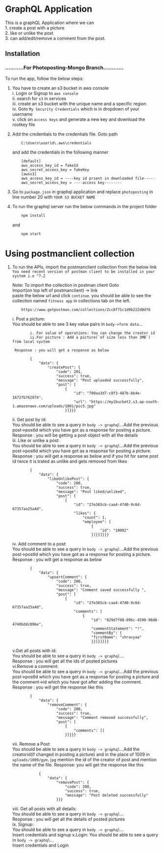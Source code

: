 # GraphQL Application

This is a graphQL Application where we can <br/> 
            1. create a post with a picture <br/> 
            2. like or unlike the post <br/> 
            3. can add/edit/remove a comment from the post. <br/>
 
## Installation
### ...........For Photoposting-Mongo Branch............

To run the app, follow the below steps:

1. You have to create an s3 bucket in aws console<br/>
    i.   Login or Signup to `aws console`<br/>
    ii.  search for  `s3` in services<br/>
    iii. create an s3 bucket with the unique name and a specific region<br/>
    iv.  Goto `My Security Credentials` which is in dropdown of your username<br/>
    v.   click on `access keys` and generate a new key and download the rootkey file
2. Add the credentials to the credentials file. Goto path
    ```shell
        C:\Users\userid\.aws\credentials
    ```
    and add the credentials in the following manner
    ```shell
        [default]
        aws_access_key_id = fakeId
        aws_secret_access_key = fakeKey
        [awss3]
        aws_access_key_id = ----key id prsent in downloaded file-----
        aws_secret_access_key = ----access key--------
    ```
3. Go to `package.json` in graphql application and replace ``photoposting`` in line number 20 with `YOUR S3 BUCKET NAME`
4. To run the graphql server run the below commands in the project folder
    ```bash
        npm install
    ```

    and 

    ```bash
        npm start
    ```


# Using postmanclient collection

1. To run the APIs, import the postmanclient collection from the below link `You need recent version of postman client to be installed in your system i.e ^7.2`<br/>

    Note: To import the collection in postman client Goto <br/>
        Import(on top left of postmanclient) -> link <br/>
        paste the below url and click `continue`. you should be able to see the collection named `fitness app` in collections tab on the left.

    ```shell
        https://www.getpostman.com/collections/2cc8f71c1d9b222d0df6
    ```
    i. Post a picture: <br/>
        You should be able to see 3 key value pairs in `body->form data`... <br/>
    ```shell
            i. For value of operations: You can change the creator id
            ii.For picture : Add a picture(`of size less than 3MB`) from local system
    ```
        Response : you will get a response as below
    ```shell
            {
                "data": {
                    "createPost": {
                        "code": 201,
                        "success": true,
                        "message": "Post uploaded successfully",
                        "post": [
                            {
                                "id": "700aa3d7-c8f3-487b-bb4e-1672fb762074",
                                "url": "https://my1bucket2.s3.ap-south-1.amazonaws.com/uploads/1001/pic5.jpg"
                            }]}}}
    ```
    ii. Get post by id:<br/>
        You should be able to see a query in `body -> graphql`...Add the previous post->postId which you have got as a response for posting a picture.<br/>
        Response : you will be getting a post object with all the details<br/>
    iii. Like or unlike a post:<br/>
        You should be able to see a query in `body -> graphql`...Add the previous post->postId which you have got as a response for posting a picture.<br/>
        Response : you will get a response as below  and if you hit for same post id twice it is trated as unlike and gets removed from likes
    ```shell
            {
                "data": {
                    "likeUnlikePost": {
                        "code": 200,
                        "success": true,
                        "message": "Post liked/unliked",
                        "post": [
                            {
                                "id": "27e365cb-caa4-47d0-9c6d-67357aa25a4d",
                                "likes": {
                                    "count": 1,
                                    "employee": [
                                        {
                                            "id": "10002"
                                        }]}}]}}}
    ```
    iv. Add comment to a post:<br/>
    You should be able to see a query in `body -> graphql`...Add the previous post->postId which you have got as a response for posting a picture.<br/>
        Response : you will get a response as below
    ```shell
            {
                "data": {
                    "upsertComment": {
                        "code": 200,
                        "success": true,
                        "message": "Comment saved successfully ",
                        "post": [
                            {
                                "id": "27e365cb-caa4-47d0-9c6d-67357aa25a4d",
                                "comments": [
                                    {
                                        "id": "829d7f08-09bc-4590-90d8-4740bddc09be",
                                        "commentStatement": "!",
                                        "commentBy": {
                                        "firstName": "shravyaa"
                                        }}]}]}}}
    ```
    v.Get all posts with id:<br/>
    You should be able to see a query in `body -> graphql`...<br/>
        Response : you will get all the ids of posted pictures<br/>
    vi.Remove a comment:<br/>
    You should be able to see a query in `body -> graphql`...Add the previous post->postId which you have got as a response for posting a picture and the comment->id which you have got after adding the comment.<br/>
        Response : you will get the response like this
    ```shell
            {
                "data": {
                    "removeComment": {
                        "code": 200,
                        "success": true,
                        "message": "Comment removed successfully",
                        "post": [
                            {
                                "comments": []
                            }]}}}
    ```
    vii. Remove a Post: <br/>
    You should be able to see a query in `body -> graphql`...Add the creatorid(if changed in posting a picture) and in the place of 1009 in `uploads/1009/gym.jpg` mention the id of the creator of post and mention the name of the file.
        Response: you will get the response like this
    ```shell
                {
                    "data": {
                        "removePost": {
                            "code": 200,
                            "success": true,
                            "message": "Post deleted successfully"
                        }}}
    ```
    viii. Get all posts with all details:<br/>
    You should be able to see a query in `body -> graphql`...<br/>
    Response : you will get all the details of posted pictures<br/>
    ix. Signup:<br/>
    You should be able to see a query in `body -> graphql`...<br/>
    Insert credentials and signup
    x.Login:
    You should be able to see a query in `body -> graphql`...<br/>
    Insert credentials and Login